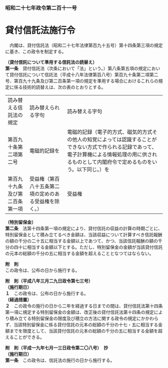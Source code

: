 ### 昭和二十七年政令第二百十一号  
# 貸付信託法施行令  
　内閣は、貸付信託法（昭和二十七年法律第百九十五号）第十四条第三項の規定に基き、この政令を制定する。  
  
**（貸付信託について準用する信託法の読替え）**  
**第一条**　貸付信託法（次条において「法」という。）第八条第五項の規定において貸付信託について信託法（平成十八年法律第百八号）第百九十条第二項第二号、第百九十九条及び第二百条第一項の規定を準用する場合におけるこれらの規定に係る技術的読替えは、次の表のとおりとする。  

||||  
| --- | --- | --- |  
|読み替える信託法の規定|読み替えられる字句|読み替える字句|  
|第百九十条第二項第二号|電磁的記録を|電磁的記録（電子的方式、磁気的方式その他人の知覚によっては認識することができない方式で作られる記録であって、電子計算機による情報処理の用に供されるものとして内閣府令で定めるものをいう。以下同じ。）を|  
|第百九十九条及び第二百条第一項|受益権（第百八十五条第二項の定めのある受益権を除く。）|受益権|  
  
  
**（特別留保金）**  
**第二条**　法第十四条第一項の規定により、貸付信託の収益の計算の時期ごとに、特別留保金として積み立てるべき金額は、当該収益について計算すべき信託報酬の額の千分の二十五に相当する金額以上であつて、かつ、当該信託報酬の額の千分の四十に相当する金額以下とする。ただし、特別留保金の金額が当該貸付信託の元本の総額の千分の五に相当する金額を超えることとなつてはならない。  
  
**附　則**  
この政令は、公布の日から施行する。  
  
**附　則（平成八年三月二九日政令第七三号）**  
**（施行期日）**  
**１**　この政令は、公布の日から施行する。  
**（経過措置）**  
**２**　この政令の施行の日から二年を経過する日までの間は、貸付信託法第十四条第一項に規定する特別留保金の金額は、改正後の貸付信託法第十四条の規定により積み立てる特別留保金の限度及び積立の方法に関する政令の規定にかかわらず、当該特別留保金に係る貸付信託の元本の総額の千分の十七・五に相当する金額までを限度として、当該貸付信託の元本の総額の千分の五に相当する金額を超えることができる。  
  
**附　則（平成一九年七月一三日政令第二〇八号）　抄**  
**（施行期日）**  
**第一条**　この政令は、信託法の施行の日から施行する。  
  
